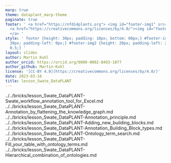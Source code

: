 ```yaml
---
marp: true
theme: dataplant_marp-theme
paginate: true
footer: ' <a href="https://nfdi4plants.org"> <img id="footer-img1" src="../../../img/_logos/DataPLANT/DataPLANT_logo_square_bg_transparent.svg"></a>
  <a href="https://creativecommons.org/licenses/by/4.0/"><img id="footer-img2" src="../../../img/_logos/CreativeCommons/by.svg">
  </a> '
style: ' footer {height: 30px; padding: 10px; bottom: 00px;} #footer-img1 {height:
  30px; padding-left: 0px;} #footer-img2 {height: 20px; padding-left: 20px; opacity:
  0.5;} '
layout: slides
author: Martin Kuhl
author_orcid: https://orcid.org/0000-0002-8493-1077
author_github: Martin-Kuhl
license: '[CC-BY 4.0](https://creativecommons.org/licenses/by/4.0/)'
date: 2023-03-16
title: lesson_Swate_DataPLANT
---
```


../../bricks/lesson_Swate_DataPLANT-Swate_workflow_annotation_tool_for_Excel.md
../../bricks/lesson_Swate_DataPLANT-Annotation_by_flattening_the_knowledge_graph.md
../../bricks/lesson_Swate_DataPLANT-Annotation_principle.md
../../bricks/lesson_Swate_DataPLANT-Adding_new_building_blocks.md
../../bricks/lesson_Swate_DataPLANT-Annotation_Building_Block_types.md
../../bricks/lesson_Swate_DataPLANT-Ontology_term_search.md
../../bricks/lesson_Swate_DataPLANT-Fill_your_table_with_ontology_terms.md
../../bricks/lesson_Swate_DataPLANT-Hierarchical_combination_of_ontologies.md
